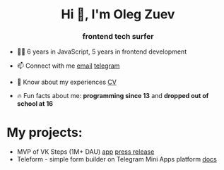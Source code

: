 <h1 align="center">Hi 👋, I'm Oleg Zuev</h1>
<h3 align="center">frontend tech surfer</h3>

- 👨‍💻 6 years in JavaScript, 5 years in frontend development

- 📫 Connect with me [email](mailto:zuev.oleg21@gmail.com) [telegram](https://t.me/nocell)

- 📄 Know about my experiences [CV](https://www.linkedin.com/in/oleg-zuev-baa1921b2/)

- 🔥 Fun facts about me: **programming since 13** and **dropped out of school at 16**

# My projects:

- MVP of VK Steps (1M+ DAU) [app](https://vk.com/steps) [press release](https://vk.com/main.php?subdir=press&subsubdir=steps)
- Teleform - simple form builder on Telegram Mini Apps platform [docs](https://docs.teleform.app/)
